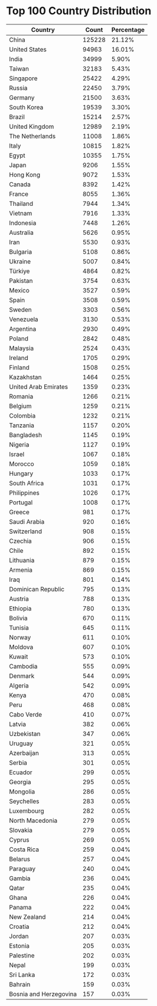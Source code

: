 # Top 100 Country Distribution
| Country | Count | Percentage |
|----|----|----|
| China | 125228 | 21.12% |
| United States | 94963 | 16.01% |
| India | 34999 | 5.90% |
| Taiwan | 32183 | 5.43% |
| Singapore | 25422 | 4.29% |
| Russia | 22450 | 3.79% |
| Germany | 21500 | 3.63% |
| South Korea | 19539 | 3.30% |
| Brazil | 15214 | 2.57% |
| United Kingdom | 12989 | 2.19% |
| The Netherlands | 11008 | 1.86% |
| Italy | 10815 | 1.82% |
| Egypt | 10355 | 1.75% |
| Japan | 9206 | 1.55% |
| Hong Kong | 9072 | 1.53% |
| Canada | 8392 | 1.42% |
| France | 8055 | 1.36% |
| Thailand | 7944 | 1.34% |
| Vietnam | 7916 | 1.33% |
| Indonesia | 7448 | 1.26% |
| Australia | 5626 | 0.95% |
| Iran | 5530 | 0.93% |
| Bulgaria | 5108 | 0.86% |
| Ukraine | 5007 | 0.84% |
| Türkiye | 4864 | 0.82% |
| Pakistan | 3754 | 0.63% |
| Mexico | 3527 | 0.59% |
| Spain | 3508 | 0.59% |
| Sweden | 3303 | 0.56% |
| Venezuela | 3130 | 0.53% |
| Argentina | 2930 | 0.49% |
| Poland | 2842 | 0.48% |
| Malaysia | 2524 | 0.43% |
| Ireland | 1705 | 0.29% |
| Finland | 1508 | 0.25% |
| Kazakhstan | 1464 | 0.25% |
| United Arab Emirates | 1359 | 0.23% |
| Romania | 1266 | 0.21% |
| Belgium | 1259 | 0.21% |
| Colombia | 1232 | 0.21% |
| Tanzania | 1157 | 0.20% |
| Bangladesh | 1145 | 0.19% |
| Nigeria | 1127 | 0.19% |
| Israel | 1067 | 0.18% |
| Morocco | 1059 | 0.18% |
| Hungary | 1033 | 0.17% |
| South Africa | 1031 | 0.17% |
| Philippines | 1026 | 0.17% |
| Portugal | 1008 | 0.17% |
| Greece | 981 | 0.17% |
| Saudi Arabia | 920 | 0.16% |
| Switzerland | 908 | 0.15% |
| Czechia | 906 | 0.15% |
| Chile | 892 | 0.15% |
| Lithuania | 879 | 0.15% |
| Armenia | 869 | 0.15% |
| Iraq | 801 | 0.14% |
| Dominican Republic | 795 | 0.13% |
| Austria | 788 | 0.13% |
| Ethiopia | 780 | 0.13% |
| Bolivia | 670 | 0.11% |
| Tunisia | 645 | 0.11% |
| Norway | 611 | 0.10% |
| Moldova | 607 | 0.10% |
| Kuwait | 573 | 0.10% |
| Cambodia | 555 | 0.09% |
| Denmark | 544 | 0.09% |
| Algeria | 542 | 0.09% |
| Kenya | 470 | 0.08% |
| Peru | 468 | 0.08% |
| Cabo Verde | 410 | 0.07% |
| Latvia | 382 | 0.06% |
| Uzbekistan | 347 | 0.06% |
| Uruguay | 321 | 0.05% |
| Azerbaijan | 313 | 0.05% |
| Serbia | 301 | 0.05% |
| Ecuador | 299 | 0.05% |
| Georgia | 295 | 0.05% |
| Mongolia | 286 | 0.05% |
| Seychelles | 283 | 0.05% |
| Luxembourg | 282 | 0.05% |
| North Macedonia | 279 | 0.05% |
| Slovakia | 279 | 0.05% |
| Cyprus | 269 | 0.05% |
| Costa Rica | 259 | 0.04% |
| Belarus | 257 | 0.04% |
| Paraguay | 240 | 0.04% |
| Gambia | 236 | 0.04% |
| Qatar | 235 | 0.04% |
| Ghana | 226 | 0.04% |
| Panama | 222 | 0.04% |
| New Zealand | 214 | 0.04% |
| Croatia | 212 | 0.04% |
| Jordan | 207 | 0.03% |
| Estonia | 205 | 0.03% |
| Palestine | 202 | 0.03% |
| Nepal | 199 | 0.03% |
| Sri Lanka | 172 | 0.03% |
| Bahrain | 159 | 0.03% |
| Bosnia and Herzegovina | 157 | 0.03% |
